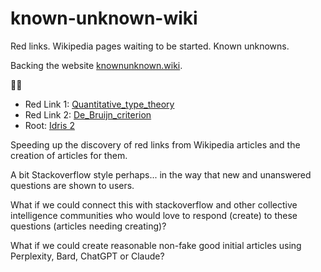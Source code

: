 # known-unknown-wiki
Red links. Wikipedia pages waiting to be started. Known unknowns.

Backing the website [knownunknown.wiki](http://knownunknown.wiki).

🧃🐫
  -  Red Link 1: [Quantitative\_type\_theory](https://en.wikipedia.org/wiki/Quantitative_type_theory)
  -  Red Link 2: [De\_Bruijn\_criterion](https://en.wikipedia.org/wiki/De_Bruijn_criterion)
  -  Root: [Idris 2](https://en.wikipedia.org/wiki/Idris_(programming_language)#Idris_2)


Speeding up the discovery of red links from Wikipedia articles and the creation of articles for them.

A bit Stackoverflow style perhaps... in the way that new and unanswered questions are shown to users.

What if we could connect this with stackoverflow and other collective intelligence communities who would love to respond (create) to these questions (articles needing creating)?

What if we could create reasonable non-fake good initial articles using Perplexity, Bard, ChatGPT or Claude?
